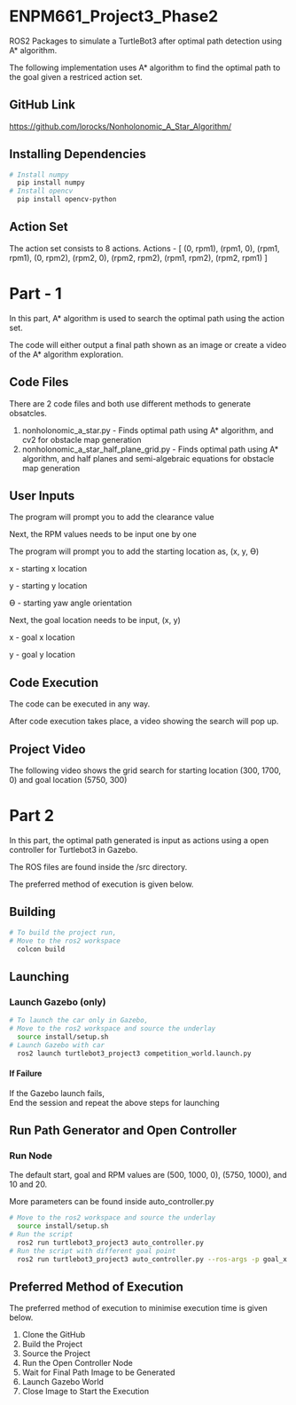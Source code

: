 # ENPM661_Project3_Phase2
ROS2 Packages to simulate a TurtleBot3 after optimal path detection using A* algorithm.

The following implementation uses A* algorithm to find the optimal path to the goal given a restriced action set.

## GitHub Link
https://github.com/lorocks/Nonholonomic_A_Star_Algorithm/

## Installing Dependencies
```bash
# Install numpy
  pip install numpy
# Install opencv
  pip install opencv-python
```

## Action Set
The action set consists to 8 actions.
Actions - [
    (0, rpm1),
    (rpm1, 0),
    (rpm1, rpm1),
    (0, rpm2),
    (rpm2, 0),
    (rpm2, rpm2),
    (rpm1, rpm2),
    (rpm2, rpm1)
]


# Part - 1
In this part, A* algorithm is used to search the optimal path using the action set.

The code will either output a final path shown as an image or create a video of the A* algorithm exploration.

## Code Files
There are 2 code files and both use different methods to generate obsatcles.

1. nonholonomic_a_star.py - Finds optimal path using A* algorithm, and cv2 for obstacle map generation
2. nonholonomic_a_star_half_plane_grid.py - Finds optimal path using A* algorithm, and half planes and semi-algebraic equations for obstacle map generation

## User Inputs
The program will prompt you to add the clearance value

Next, the RPM values needs to be input one by one

The program will prompt you to add the starting location as, (x, y, ϴ)

x - starting x location

y - starting y location

ϴ - starting yaw angle orientation 


Next, the goal location needs to be input, (x, y)

x - goal x location

y - goal y location


## Code Execution
The code can be executed in any way.

After code execution takes place, a video showing the search will pop up.

## Project Video
The following video shows the grid search for starting location (300, 1700, 0) and goal location (5750, 300)




# Part 2
In this part, the optimal path generated is input as actions using a open controller for Turtlebot3 in Gazebo.

The ROS files are found inside the /src directory.

The preferred method of execution is given below.

## Building
```bash
# To build the project run,
# Move to the ros2 workspace
  colcon build
```

## Launching
### Launch Gazebo (only)
```bash
# To launch the car only in Gazebo,
# Move to the ros2 workspace and source the underlay
  source install/setup.sh
# Launch Gazebo with car
  ros2 launch turtlebot3_project3 competition_world.launch.py
```
#### If Failure
If the Gazebo launch fails,
<br>
End the session and repeat the above steps for launching

## Run Path Generator and Open Controller
### Run Node
The default start, goal and RPM values are (500, 1000, 0), (5750, 1000), and 10 and 20.

More parameters can be found inside auto_controller.py

```bash
# Move to the ros2 workspace and source the underlay
  source install/setup.sh
# Run the script
  ros2 run turtlebot3_project3 auto_controller.py
# Run the script with different goal point
  ros2 run turtlebot3_project3 auto_controller.py --ros-args -p goal_x:=< Enter goal x > -p goal_y:=< Enter goal y >
```

## Preferred Method of Execution
The preferred method of execution to minimise execution time is given below.

1. Clone the GitHub
2. Build the Project
3. Source the Project
4. Run the Open Controller Node
5. Wait for Final Path Image to be Generated
6. Launch Gazebo World
7. Close Image to Start the Execution
